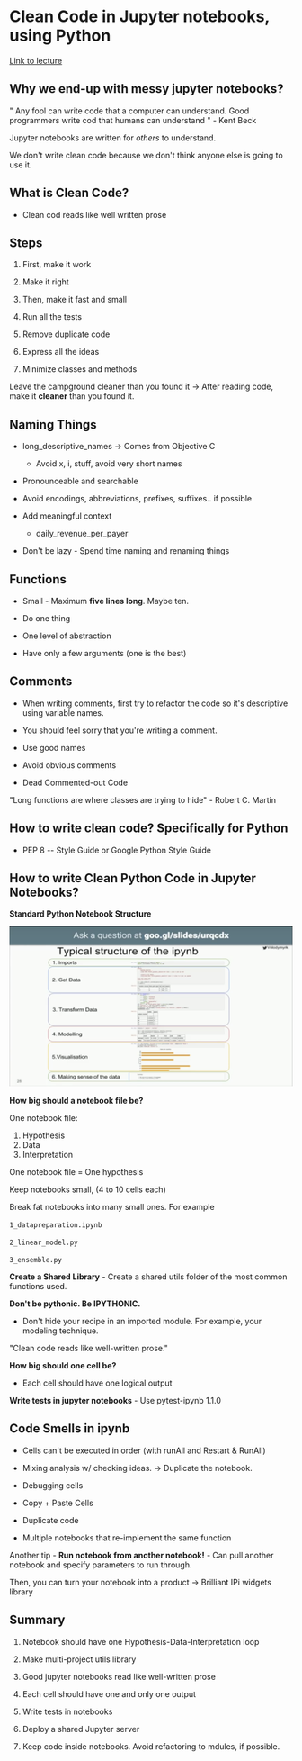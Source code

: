 # Clean Code in Jupyter notebooks, using Python 

[Link to lecture](https://www.youtube.com/watch?v=2QLgf2YLlus&t=1904s)

## Why we end-up with messy jupyter notebooks? 

" Any fool can write code that a computer can understand. Good programmers write cod that humans can understand " - Kent Beck

Jupyter notebooks are written for *others* to understand. 

We don't write clean code because we don't think anyone else is going to use it. 

## What is Clean Code?
- Clean cod reads like well written prose

## Steps
1. First, make it work
2. Make it right
3. Then, make it fast and small 

1. Run all the tests
2. Remove duplicate code
3. Express all the ideas
4. Minimize classes and methods 

Leave the campground cleaner than you found it -> After reading code, make it **cleaner** than you found it. 

## Naming Things 
- long_descriptive_names -> Comes from Objective C 
	- Avoid x, i, stuff, avoid very short names 

- Pronounceable and searchable

- Avoid encodings, abbreviations, prefixes, suffixes.. if possible

- Add meaningful context
	- daily_revenue_per_payer

- Don't be lazy - Spend time naming and renaming things 

## Functions

- Small - Maximum **five lines long**. Maybe ten. 

- Do one thing

- One level of abstraction 

- Have only a few arguments (one is the best)

## Comments 

- When writing comments, first try to refactor the code so it's descriptive using variable names. 

- You should feel sorry that you're writing a comment. 

- Use good names

- Avoid obvious comments

- Dead Commented-out Code


"Long functions are where classes are trying to hide" - Robert C. Martin 

## How to write clean code? Specifically for Python 

- PEP 8 -- Style Guide or Google Python Style Guide

## How to write Clean Python Code in Jupyter Notebooks?

**Standard Python Notebook Structure** 

![ipython_notebook_structure](/img/ipython_notebook_structure.png)


**How big should a notebook file be?** 

One notebook file:
1. Hypothesis 
2. Data 
3. Interpretation 

One notebook file = One hypothesis

Keep notebooks small, (4 to 10 cells each)

Break fat notebooks into many small ones. For example 

`1_datapreparation.ipynb`

`2_linear_model.py`

`3_ensemble.py`

**Create a Shared Library** - Create a shared utils folder of the most common functions used.

**Don't be pythonic. Be IPYTHONIC.**

- Don't hide your recipe in an imported module. For example, your modeling technique.

"Clean code reads like well-written prose."

**How big should one cell be?**

- Each cell should have one logical output

**Write tests in jupyter notebooks** - Use pytest-ipynb 1.1.0

## Code Smells in ipynb

- Cells can't be executed in order (with runAll and Restart & RunAll)

- Mixing analysis w/ checking ideas. -> Duplicate the notebook.

- Debugging cells 

- Copy + Paste Cells

- Duplicate code

- Multiple notebooks that re-implement the same function

Another tip - **Run notebook from another notebook!** - Can pull another notebook and specify parameters to run through. 

Then, you can turn your notebook into a product -> Brilliant IPi widgets library

## Summary

1. Notebook should have one Hypothesis-Data-Interpretation loop

2. Make multi-project utils library

3. Good jupyter notebooks read like well-written prose

4. Each cell should have one and only one output

5. Write tests in notebooks

6. Deploy a shared Jupyter server

7. Keep code inside notebooks. Avoid refactoring to mdules, if possible.







